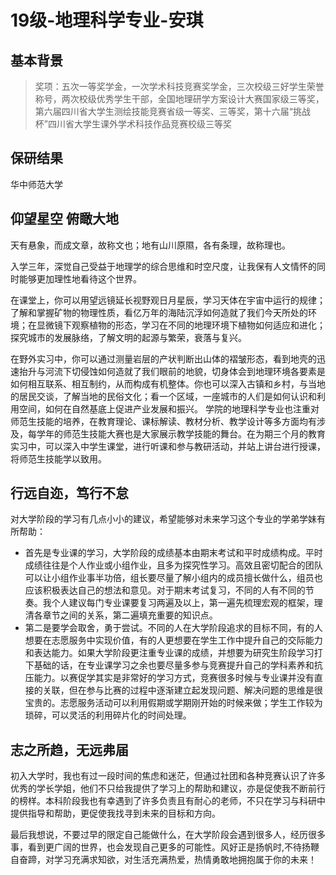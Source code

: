# 19级-地理科学专业-安琪

## 基本背景

> 奖项：五次一等奖学金，一次学术科技竞赛奖学金，三次校级三好学生荣誉称号，两次校级优秀学生干部，全国地理研学方案设计大赛国家级三等奖，第六届四川省大学生测绘技能竞赛省级一等奖、三等奖，第十六届“挑战杯”四川省大学生课外学术科技作品竞赛校级三等奖

## 保研结果
华中师范大学

## 仰望星空 俯瞰大地
天有悬象，而成文章，故称文也；地有山川原隰，各有条理，故称理也。

入学三年，深觉自己受益于地理学的综合思维和时空尺度，让我保有人文情怀的同时能够更加理性地看待这个世界。

在课堂上，你可以用望远镜延长视野观日月星辰，学习天体在宇宙中运行的规律；了解和掌握矿物的物理性质，看亿万年的海陆沉浮如何造就了我们今天所处的环境；在显微镜下观察植物的形态，学习在不同的地理环境下植物如何适应和进化；探究城市的发展脉络，了解文明的起源与繁荣，衰落与复兴。

在野外实习中，你可以通过测量岩层的产状判断出山体的褶皱形态，看到地壳的迅速抬升与河流下切侵蚀如何造就了我们眼前的地貌，切身体会到地理环境各要素是如何相互联系、相互制约，从而构成有机整体。你也可以深入古镇和乡村，与当地的居民交谈，了解当地的民俗文化；看一个区域，一座城市的人们是如何认识和利用空间，如何在自然基底上促进产业发展和振兴。
学院的地理科学专业也注重对师范生技能的培养，在教育理论、课标解读、教材分析、教学设计等多方面均有涉及，每学年的师范生技能大赛也是大家展示教学技能的舞台。在为期三个月的教育实习中，可以深入中学生课堂，进行听课和参与教研活动，并站上讲台进行授课，将师范生技能学以致用。

## 行远自迩，笃行不怠
对大学阶段的学习有几点小小的建议，希望能够对未来学习这个专业的学弟学妹有所帮助：
* 首先是专业课的学习，大学阶段的成绩基本由期末考试和平时成绩构成。平时成绩往往是个人作业或小组作业，且多为探究性学习。高效且密切配合的团队可以让小组作业事半功倍，组长要尽量了解小组内的成员擅长做什么，组员也应该积极表达自己的想法和意见。对于期末考试复习，不同的人有不同的节奏。我个人建议每门专业课要复习两遍及以上，第一遍先梳理宏观的框架，理清各章节之间的关系，第二遍填充重要的知识点。
* 第二是要学会取舍，勇于尝试。不同的人在大学阶段追求的目标不同，有的人想要在志愿服务中实现价值，有的人更想要在学生工作中提升自己的交际能力和表达能力。如果大学阶段更注重专业课的成绩，并想要为研究生阶段学习打下基础的话，在专业课学习之余也要尽量多参与竞赛提升自己的学科素养和抗压能力。以赛促学其实是非常好的学习方式，竞赛很多时候与专业课并没有直接的关联，但在参与比赛的过程中逐渐建立起发现问题、解决问题的思维是很宝贵的。志愿服务活动可以利用假期或学期刚开始的时候来做；学生工作较为琐碎，可以灵活的利用碎片化的时间处理。

## 志之所趋，无远弗届
初入大学时，我也有过一段时间的焦虑和迷茫，但通过社团和各种竞赛认识了许多优秀的学长学姐，他们不只给我提供了学习上的帮助和建议，亦是促使我不断前行的榜样。本科阶段我也有幸遇到了许多负责且有耐心的老师，不只在学习与科研中提供指导和帮助，更促使我找寻到未来的目标和方向。

最后我想说，不要过早的限定自己能做什么，在大学阶段会遇到很多人，经历很多事，看到更广阔的世界，也会发现自己更多的可能性。风好正是扬帆时,不待扬鞭自奋蹄，对学习充满求知欲，对生活充满热爱，热情勇敢地拥抱属于你的未来！